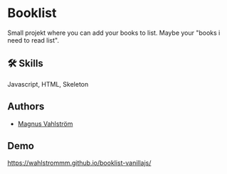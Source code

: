 
# Booklist 

Small projekt where you can add your books to list. Maybe your "books i need to read list". 
## 🛠 Skills
Javascript, HTML, Skeleton 


## Authors

- [Magnus Vahlström](https://www.github.com/wahlstrommm)


## Demo

https://wahlstrommm.github.io/booklist-vanillajs/

